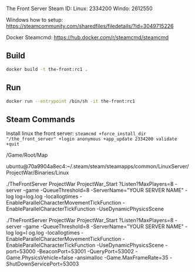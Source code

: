 The Front Server Steam ID:
Linux: 2334200
Windo: 2612550

Windows how to setup:
https://steamcommunity.com/sharedfiles/filedetails/?id=3049715226

Docker Steamcmd:
https://hub.docker.com/r/steamcmd/steamcmd

## Build

```bash
docker build -t the-front:rc1 .
```

## Run

```bash
docker run --entrypoint /bin/sh -it the-front:rc1
```

## Steam Commands

Install linux the front server:
`steamcmd +force_install_dir "/the_front_server" +login anonymous +app_update 2334200 validate +quit`



/Game/Root/Map

ubuntu@70a9904a8ec4:~/.steam/steam/steamapps/common/LinuxServer/ProjectWar/Binaries/Linux

./TheFrontServer ProjectWar ProjectWar_Start ?Listen?MaxPlayers=8 -server -game -QueueThreshold=8 -ServerName="YOUR SERVER NAME" -log log=log.log -locallogtimes -EnableParallelCharacterMovementTickFunction -EnableParallelCharacterTickFunction -UseDynamicPhysicsScene

./TheFrontServer ProjectWar ProjectWar_Start ?Listen?MaxPlayers=8 -server -game -QueueThreshold=8 -ServerName="YOUR SERVER NAME" -log log=l
og.log -locallogtimes -EnableParallelCharacterMovementTickFunction -EnableParallelCharacterTickFunction -UseDynamicPhysicsScene -port=53000 -BeaconPort=53001 -QueryPort=53002 -Game.PhysicsVehicle=false -ansimalloc -Game.MaxFrameRate=35 -ShutDownServicePort=53003

